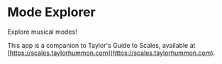 # Mode Explorer

Explore musical modes!

This app is a companion to <emph>Taylor's Guide to Scales</emph>, available at\
[https://scales.taylorhummon.com](https://scales.taylorhummon.com).
